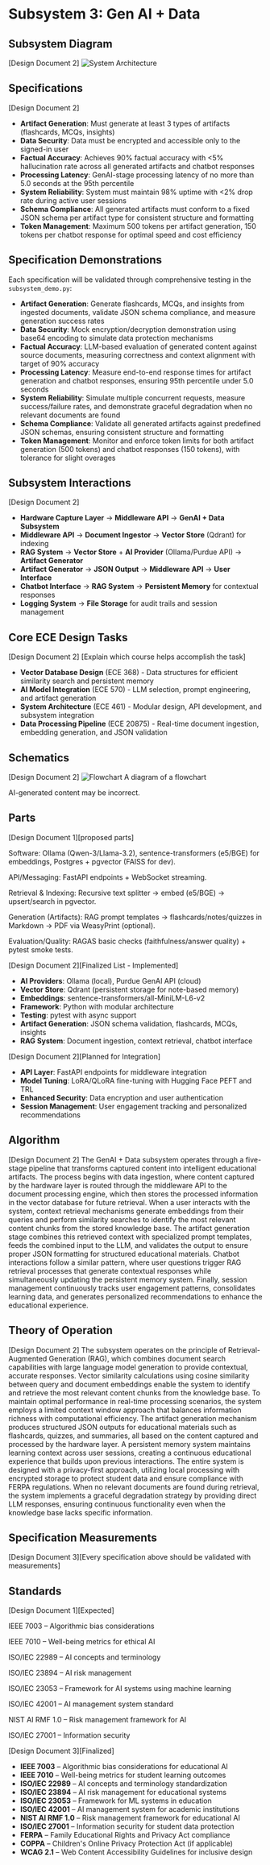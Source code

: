 # Subsystem 3: Gen AI + Data

## Subsystem Diagram

[Design Document 2] ![System Architecture](system_diagram.png)

## Specifications

[Design Document 2] 
- **Artifact Generation**: Must generate at least 3 types of artifacts (flashcards, MCQs, insights)
- **Data Security**: Data must be encrypted and accessible only to the signed-in user
- **Factual Accuracy**: Achieves 90% factual accuracy with <5% hallucination rate across all generated artifacts and chatbot responses
- **Processing Latency**: GenAI-stage processing latency of no more than 5.0 seconds at the 95th percentile
- **System Reliability**: System must maintain 98% uptime with <2% drop rate during active user sessions
- **Schema Compliance**: All generated artifacts must conform to a fixed JSON schema per artifact type for consistent structure and formatting
- **Token Management**: Maximum 500 tokens per artifact generation, 150 tokens per chatbot response for optimal speed and cost efficiency

## Specification Demonstrations

Each specification will be validated through comprehensive testing in the `subsystem_demo.py`:

- **Artifact Generation**: Generate flashcards, MCQs, and insights from ingested documents, validate JSON schema compliance, and measure generation success rates
- **Data Security**: Mock encryption/decryption demonstration using base64 encoding to simulate data protection mechanisms
- **Factual Accuracy**: LLM-based evaluation of generated content against source documents, measuring correctness and context alignment with target of 90% accuracy
- **Processing Latency**: Measure end-to-end response times for artifact generation and chatbot responses, ensuring 95th percentile under 5.0 seconds
- **System Reliability**: Simulate multiple concurrent requests, measure success/failure rates, and demonstrate graceful degradation when no relevant documents are found
- **Schema Compliance**: Validate all generated artifacts against predefined JSON schemas, ensuring consistent structure and formatting
- **Token Management**: Monitor and enforce token limits for both artifact generation (500 tokens) and chatbot responses (150 tokens), with tolerance for slight overages

## Subsystem Interactions

[Design Document 2]
- **Hardware Capture Layer** → **Middleware API** → **GenAI + Data Subsystem**
- **Middleware API** → **Document Ingestor** → **Vector Store** (Qdrant) for indexing
- **RAG System** → **Vector Store** + **AI Provider** (Ollama/Purdue API) → **Artifact Generator**
- **Artifact Generator** → **JSON Output** → **Middleware API** → **User Interface**
- **Chatbot Interface** → **RAG System** → **Persistent Memory** for contextual responses
- **Logging System** → **File Storage** for audit trails and session management

## Core ECE Design Tasks

[Design Document 2] [Explain which course helps accomplish the task]

- **Vector Database Design** (ECE 368) - Data structures for efficient similarity search and persistent memory
- **AI Model Integration** (ECE 570) - LLM selection, prompt engineering, and artifact generation
- **System Architecture** (ECE 461) - Modular design, API development, and subsystem integration
- **Data Processing Pipeline** (ECE 20875) - Real-time document ingestion, embedding generation, and JSON validation

## Schematics

[Design Document 2] ![Flowchart](flowchart.png)
A diagram of a flowchart

AI-generated content may be incorrect.

## Parts

[Design Document 1][proposed parts]

Software: Ollama (Qwen-3/Llama-3.2), sentence-transformers (e5/BGE) for embeddings, Postgres + pgvector (FAISS for dev).

API/Messaging: FastAPI endpoints + WebSocket streaming.

Retrieval & Indexing: Recursive text splitter → embed (e5/BGE) → upsert/search in pgvector.

Generation (Artifacts): RAG prompt templates → flashcards/notes/quizzes in Markdown → PDF via WeasyPrint (optional).

Evaluation/Quality: RAGAS basic checks (faithfulness/answer quality) + pytest smoke tests.

[Design Document 2][Finalized List - Implemented]
- **AI Providers**: Ollama (local), Purdue GenAI API (cloud)
- **Vector Store**: Qdrant (persistent storage for note-based memory)
- **Embeddings**: sentence-transformers/all-MiniLM-L6-v2
- **Framework**: Python with modular architecture
- **Testing**: pytest with async support
- **Artifact Generation**: JSON schema validation, flashcards, MCQs, insights
- **RAG System**: Document ingestion, context retrieval, chatbot interface

[Design Document 2][Planned for Integration]
- **API Layer**: FastAPI endpoints for middleware integration
- **Model Tuning**: LoRA/QLoRA fine-tuning with Hugging Face PEFT and TRL
- **Enhanced Security**: Data encryption and user authentication
- **Session Management**: User engagement tracking and personalized recommendations

## Algorithm

[Design Document 2]
The GenAI + Data subsystem operates through a five-stage pipeline that transforms captured content into intelligent educational artifacts. The process begins with data ingestion, where content captured by the hardware layer is routed through the middleware API to the document processing engine, which then stores the processed information in the vector database for future retrieval. When a user interacts with the system, context retrieval mechanisms generate embeddings from their queries and perform similarity searches to identify the most relevant content chunks from the stored knowledge base. The artifact generation stage combines this retrieved context with specialized prompt templates, feeds the combined input to the LLM, and validates the output to ensure proper JSON formatting for structured educational materials. Chatbot interactions follow a similar pattern, where user questions trigger RAG retrieval processes that generate contextual responses while simultaneously updating the persistent memory system. Finally, session management continuously tracks user engagement patterns, consolidates learning data, and generates personalized recommendations to enhance the educational experience.

## Theory of Operation

[Design Document 2]
The subsystem operates on the principle of Retrieval-Augmented Generation (RAG), which combines document search capabilities with large language model generation to provide contextual, accurate responses. Vector similarity calculations using cosine similarity between query and document embeddings enable the system to identify and retrieve the most relevant content chunks from the knowledge base. To maintain optimal performance in real-time processing scenarios, the system employs a limited context window approach that balances information richness with computational efficiency. The artifact generation mechanism produces structured JSON outputs for educational materials such as flashcards, quizzes, and summaries, all based on the content captured and processed by the hardware layer. A persistent memory system maintains learning context across user sessions, creating a continuous educational experience that builds upon previous interactions. The entire system is designed with a privacy-first approach, utilizing local processing with encrypted storage to protect student data and ensure compliance with FERPA regulations. When no relevant documents are found during retrieval, the system implements a graceful degradation strategy by providing direct LLM responses, ensuring continuous functionality even when the knowledge base lacks specific information.

## Specification Measurements

[Design Document 3][Every specification above should be validated with measurements]

## Standards

[Design Document 1][Expected]

IEEE 7003 – Algorithmic bias considerations

IEEE 7010 – Well-being metrics for ethical AI

ISO/IEC 22989 – AI concepts and terminology

ISO/IEC 23894 – AI risk management

ISO/IEC 23053 – Framework for AI systems using machine learning

ISO/IEC 42001 – AI management system standard

NIST AI RMF 1.0 – Risk management framework for AI

ISO/IEC 27001 – Information security

[Design Document 3][Finalized]
- **IEEE 7003** – Algorithmic bias considerations for educational AI
- **IEEE 7010** – Well-being metrics for student learning outcomes
- **ISO/IEC 22989** – AI concepts and terminology standardization
- **ISO/IEC 23894** – AI risk management for educational systems
- **ISO/IEC 23053** – Framework for ML systems in education
- **ISO/IEC 42001** – AI management system for academic institutions
- **NIST AI RMF 1.0** – Risk management framework for educational AI
- **ISO/IEC 27001** – Information security for student data protection
- **FERPA** – Family Educational Rights and Privacy Act compliance
- **COPPA** – Children's Online Privacy Protection Act (if applicable)
- **WCAG 2.1** – Web Content Accessibility Guidelines for inclusive design 
